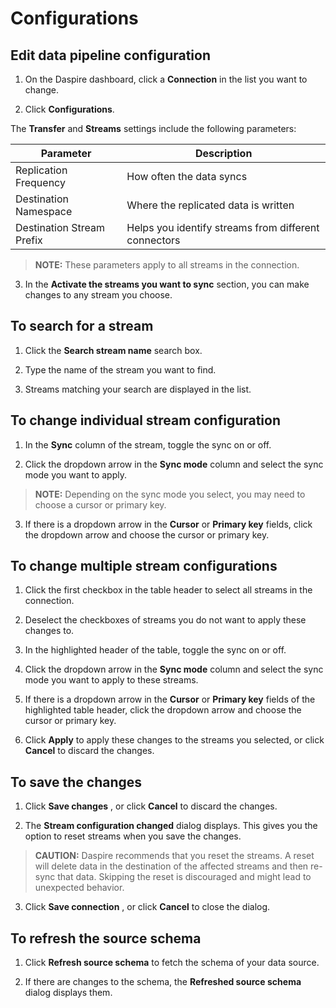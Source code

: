 # Configurations

## Edit data pipeline configuration

1. On the Daspire dashboard, click a **Connection** in the list you want to change.

2. Click **Configurations**.

The **Transfer** and **Streams** settings include the following parameters:

| Parameter | Description |
| --- | --- |
| Replication Frequency | How often the data syncs |
| Destination Namespace | Where the replicated data is written |
| Destination Stream Prefix | Helps you identify streams from different connectors |

  > **NOTE:** These parameters apply to all streams in the connection.

3. In the **Activate the streams you want to sync** section, you can make changes to any stream you choose.

## To search for a stream

1. Click the **Search stream name** search box.

2. Type the name of the stream you want to find.

3. Streams matching your search are displayed in the list.

## To change individual stream configuration

1. In the **Sync** column of the stream, toggle the sync on or off.

2. Click the dropdown arrow in the **Sync mode** column and select the sync mode you want to apply.

  > **NOTE:** Depending on the sync mode you select, you may need to choose a cursor or primary key.

3. If there is a dropdown arrow in the **Cursor** or **Primary key** fields, click the dropdown arrow and choose the cursor or primary key.

## To change multiple stream configurations

1. Click the first checkbox in the table header to select all streams in the connection.

2. Deselect the checkboxes of streams you do not want to apply these changes to.

3. In the highlighted header of the table, toggle the sync on or off.

4. Click the dropdown arrow in the **Sync mode** column and select the sync mode you want to apply to these streams.

5. If there is a dropdown arrow in the **Cursor** or **Primary key** fields of the highlighted table header, click the dropdown arrow and choose the cursor or primary key.

6. Click **Apply** to apply these changes to the streams you selected, or click **Cancel** to discard the changes.

## To save the changes

1. Click **Save changes** , or click **Cancel** to discard the changes.

2. The **Stream configuration changed** dialog displays. This gives you the option to reset streams when you save the changes.

  > **CAUTION:** Daspire recommends that you reset the streams. A reset will delete data in the destination of the affected streams and then re-sync that data. Skipping the reset is discouraged and might lead to unexpected behavior.

3. Click **Save connection** , or click **Cancel** to close the dialog.

## To refresh the source schema

1. Click **Refresh source schema** to fetch the schema of your data source.

2. If there are changes to the schema, the **Refreshed source schema** dialog displays them.